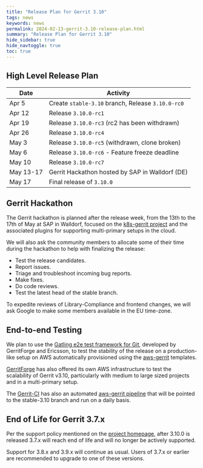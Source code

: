 ```yaml
---
title: "Release Plan for Gerrit 3.10"
tags: news
keywords: news
permalink: 2024-02-13-gerrit-3.10-release-plan.html
summary: "Release Plan for Gerrit 3.10"
hide_sidebar: true
hide_navtoggle: true
toc: true
---
```


## High Level Release Plan

| Date       | Activity                                          |
|------------|---------------------------------------------------|
| Apr  5     | Create `stable-3.10` branch, Release `3.10.0-rc0` |
| Apr 12     | Release `3.10.0-rc1`                              |
| Apr 19     | Release `3.10.0-rc3` (rc2 has been withdrawn)     |
| Apr 26     | Release `3.10.0-rc4`                              |
| May  3     | Release `3.10.0-rc5` (withdrawn, clone broken)    |
| May  6     | Release `3.10.0-rc6` - Feature freeze deadline    |
| May  10    | Release `3.10.0-rc7`                              |
| May  13-17 | Gerrit Hackathon hosted by SAP in Walldorf (DE)   |
| May  17    | Final release of `3.10.0`                         |

## Gerrit Hackathon

The Gerrit hackathon is planned after the release week, from the 13th to the 17th of May
at SAP in Walldorf, focused on the [k8s-gerrit project](https://gerrit.googlesource.com/k8s-gerrit)
and the associated plugins for supporting multi-primary setups in the cloud.

We will also ask the community members to allocate some of their time during the
hackathon to help with finalizing the release:

- Test the release candidates.
- Report issues.
- Triage and troubleshoot incoming bug reports.
- Make fixes.
- Do code reviews.
- Test the latest head of the stable branch.

To expedite reviews of Library-Compliance and frontend changes, we will ask
Google to make some members available in the EU time-zone.

## End-to-end Testing

We plan to use the
[Gatling e2e test framework for Git](https://gerrit-review.googlesource.com/Documentation/dev-e2e-tests.html),
developed by GerritForge and Ericsson, to test the stability of the release
on a production-like setup on AWS automatically provisioned using the
[aws-gerrit](https://gerrit.googlesource.com/aws-gerrit) templates.

[GerritForge](https://www.gerritforge.com) has also offered its own AWS
infrastructure to test the scalability of Gerrit v3.10, particularly with
medium to large sized projects and in a multi-primary setup.

The [Gerrit-CI](https://gerrit-ci.gerritforge.com) has also an automated
[aws-gerrit pipeline](https://gerrit-ci.gerritforge.com/job/gatling-gerrit-test/)
that will be pointed to the stable-3.10 branch and run on a daily basis.

## End of Life for Gerrit 3.7.x

Per the support policy mentioned on the
[project homepage](https://www.gerritcodereview.com/support.html#supported-versions),
after 3.10.0 is released 3.7.x will reach end of life and will no longer be
actively supported.

Support for 3.8.x and 3.9.x will continue as usual.
Users of 3.7.x or earlier are recommended to upgrade to one of these versions.
